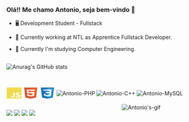 ### Olá!! Me chamo Antonio, seja bem-vindo 🦊

 
- 🖥️ Development Student - Fullstack 

- 💼 Currently working at NTL as Apprentice Fullstack Developer.
 
- 🌱 Currently I'm studying Computer Engineering.

## 

 ![Anurag's GitHub stats](https://github-readme-stats.vercel.app/api?username=Scofzz&show_icons=true&include_all_commits=true&theme=tokyonight)  
<!-- [![Top Langs](https://github-readme-stats.vercel.app/api/top-langs/?username=Scofzz&langs_count=8)](https://github.com/Scofzz/github-readme-stats) -->

##

<div style="display: inline_block"><br>
  <img align="center" alt="Antonio-Js" height="30" width="40" src="https://raw.githubusercontent.com/devicons/devicon/master/icons/javascript/javascript-plain.svg">
  <img align="center" alt="Antonio-HTML" height="30" width="40" src="https://raw.githubusercontent.com/devicons/devicon/master/icons/html5/html5-original.svg">
  <img align="center" alt="Antonio-CSS" height="30" width="40" src="https://raw.githubusercontent.com/devicons/devicon/master/icons/css3/css3-original.svg">
  <img align="center" alt="Antonio-PHP" height="50" width="50" src="https://cdn.jsdelivr.net/gh/devicons/devicon/icons/php/php-original.svg">
  <img align="center" alt="Antonio-C++" height="50" width="50" src="https://cdn.jsdelivr.net/gh/devicons/devicon/icons/cplusplus/cplusplus-original.svg">
  <img align="center" alt="Antonio-MySQL" height="30" width="35" src="https://cdn.jsdelivr.net/gh/devicons/devicon/icons/mysql/mysql-original.svg"> 
   
   <img height="200" width="200" align="right" alt="Antonio's-gif" 
 src="https://user-images.githubusercontent.com/129300570/234670291-40522996-bfab-48a2-963c-c41a0477025a.gif">
 
  <!-- <img height="200" width="160" align="right" alt="Antonio's-gif" src="https://tenor.com/pt-BR/view/siritops-cute-fox-gif-21188354">
   </div> -->
   
   ##
   
<div>
  <a href="https://www.instagram.com/antonioric_14/" ><img src="https://img.shields.io/badge/-Instagram-%23E4405F?style=for-the-badge&logo=instagram&logoColor=white" ></a>
 	<a href="https://www.twitch.tv/scofzz" target="_blank"><img src="https://img.shields.io/badge/Twitch-9146FF?style=for-the-badge&logo=twitch&logoColor=white" target="_blank"></a>
 <a href="https://discord.gg/Scofz#7678" target="_blank"><img src="https://img.shields.io/badge/Discord-7289DA?style=for-the-badge&logo=discord&logoColor=white" target="_blank"></a> 
  <a href="https://www.linkedin.com/in/antonio-ricardo-dos-santos-cardoso-a738a4272/" target="_blank"><img src="https://img.shields.io/badge/-LinkedIn-%230077B5?style=for-the-badge&logo=linkedin&logoColor=white" target="_blank"></a> 
  
</div>



